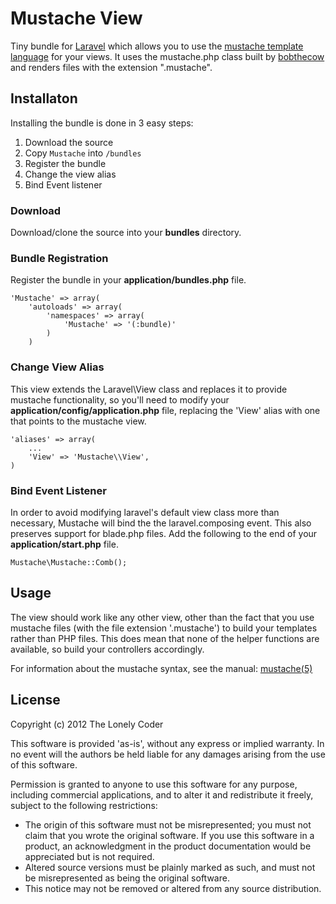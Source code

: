 # Mustache View

Tiny bundle for [Laravel](http://laravel.com/) which allows you to use the [mustache template language](http://mustache.github.com/) for your views. It uses the mustache.php class built by [bobthecow](https://github.com/bobthecow/mustache.php) and renders files with the extension ".mustache".

## Installaton

Installing the bundle is done in 3 easy steps:

 1. Download the source
 2. Copy `Mustache` into `/bundles`
 3. Register the bundle
 4. Change the view alias
 5. Bind Event listener

### Download

Download/clone the source into your __bundles__ directory.

### Bundle Registration

Register the bundle in your __application/bundles.php__ file.

	'Mustache' => array(
	    'autoloads' => array(
	        'namespaces' => array(
	            'Mustache' => '(:bundle)'
	        )
	    )

### Change View Alias

This view extends the Laravel\View class and replaces it to provide mustache functionality, so you'll need to modify your __application/config/application.php__ file, replacing the 'View' alias with one that points to the mustache view.

	'aliases' => array(
		...
		'View' => 'Mustache\\View',
	)

### Bind Event Listener

In order to avoid modifying laravel's default view class more than necessary, Mustache will bind the the laravel.composing event. This also preserves support for blade.php files. Add the following to the end of your __application/start.php__ file.

	Mustache\Mustache::Comb();

## Usage

The view should work like any other view, other than the fact that you use mustache files (with the file extension '.mustache') to build your templates rather than PHP files. This does mean that none of the helper functions are available, so build your controllers accordingly.

For information about the mustache syntax, see the manual: [mustache(5)](http://mustache.github.com/mustache.5.html)

## License

Copyright (c) 2012 The Lonely Coder

This software is provided 'as-is', without any express or implied warranty. In no event will the authors be held liable for any damages arising from the use of this software.

Permission is granted to anyone to use this software for any purpose, including commercial applications, and to alter it and redistribute it freely, subject to the following restrictions:

 * The origin of this software must not be misrepresented; you must not claim that you wrote the original software. If you use this software in a product, an acknowledgment in the product documentation would be appreciated but is not required.
 * Altered source versions must be plainly marked as such, and must not be misrepresented as being the original software.
 * This notice may not be removed or altered from any source distribution.
